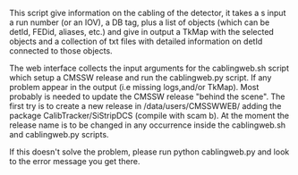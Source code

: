 This script give information on the cabling of the detector, it takes a s input a run number (or an IOV), a DB tag, plus a list of objects (which can be detId, FEDid, aliases, etc.) and give in output a TkMap with the selected objects and a collection of txt files with detailed information on detId connected to those objects.

The web interface collects the input arguments for the cablingweb.sh script which setup a CMSSW release and run the cablingweb.py script.
If any problem appear in the output (i.e missing logs,and/or TkMap). Most probably is needed to update the CMSSW release "behind the scene". The first try is to create a new release in /data/users/CMSSWWEB/ adding the package CalibTracker/SiStripDCS (compile with scam b). At the moment the release name is to be changed in any occurrence inside the cablingweb.sh and cablingweb.py scripts.

If this doesn't solve the problem, please run python cablingweb.py and look to the error message you get there.
